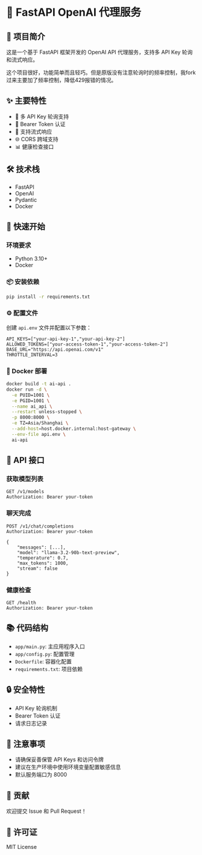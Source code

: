# 🚀 FastAPI OpenAI 代理服务

## 📝 项目简介

这是一个基于 FastAPI 框架开发的 OpenAI API 代理服务，支持多 API Key 轮询和流式响应。

这个项目很好，功能简单而且轻巧。但是原版没有注意轮询时的频率控制，我fork过来主要加了频率控制，降低429报错的情况。

## ✨ 主要特性

- 🔄 多 API Key 轮询支持
- 🔐 Bearer Token 认证
- 📡 支持流式响应
- 🌐 CORS 跨域支持
- 📊 健康检查接口

## 🛠️ 技术栈

- FastAPI
- OpenAI
- Pydantic
- Docker

## 🚀 快速开始

### 环境要求

- Python 3.10+
- Docker 

### 📦 安装依赖

```bash
pip install -r requirements.txt
```

### ⚙️ 配置文件

创建 `api.env` 文件并配置以下参数：

```env
API_KEYS=["your-api-key-1","your-api-key-2"]
ALLOWED_TOKENS=["your-access-token-1","your-access-token-2"]
BASE_URL="https://api.openai.com/v1"
THROTTLE_INTERVAL=3
```

### 🐳 Docker 部署

```bash
docker build -t ai-api .
docker run -d \
  -e PUID=1001 \
  -e PGID=1001 \
  --name ai_api \
  --restart unless-stopped \
  -p 8000:8000 \
  -e TZ=Asia/Shanghai \
  --add-host=host.docker.internal:host-gateway \
  --env-file api.env \
  ai-api
```

## 🔌 API 接口

### 获取模型列表

```http
GET /v1/models
Authorization: Bearer your-token
```

### 聊天完成

```http
POST /v1/chat/completions
Authorization: Bearer your-token

{
    "messages": [...],
    "model": "llama-3.2-90b-text-preview",
    "temperature": 0.7,
    "max_tokens": 1000,
    "stream": false
}
```

### 健康检查

```http
GET /health
Authorization: Bearer your-token
```

## 📚 代码结构

- `app/main.py`: 主应用程序入口
- `app/config.py`: 配置管理
- `Dockerfile`: 容器化配置
- `requirements.txt`: 项目依赖

## 🔒 安全特性

- API Key 轮询机制
- Bearer Token 认证
- 请求日志记录

## 📝 注意事项

- 请确保妥善保管 API Keys 和访问令牌
- 建议在生产环境中使用环境变量配置敏感信息
- 默认服务端口为 8000

## 🤝 贡献

欢迎提交 Issue 和 Pull Request！

## 📄 许可证

MIT License
